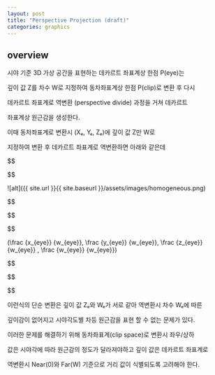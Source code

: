 ```yaml
---
layout: post
title: "Perspective Projection (draft)"
categories: graphics
---
```


## overview

시야 기준 3D 가상 공간을 표현하는 데카르트 좌표계상 한점 P(eye)는 

깊이 값 Z를 차수 W로 지정하여 동차좌표계상 한점 P(clip)로 변환 후 다시

데카르트 좌표계로 역변환 (perspective divide) 과정을 거쳐 데카르트 

좌표계상 원근감을 생성한다.

이때 동차좌표계로 변환시 (Xₑ, Yₑ, Zₑ)에 깊이 값 Z만 W로 

지정하여 변환 후 데카르트 좌표계로 역변환하면 아래와 같은데

$$

$$

![alt]({{ site.url }}{{ site.baseurl }}/assets/images/homogeneous.png)

$$

$$

$$

(\frac {x_{eye}} {w_{eye}}, \frac {y_{eye}} {w_{eye}}, \frac {z_{eye}} {w_{eye}} , \frac {w_{eye}} {w_{eye}}) 

$$

$$

$$


이런식의 단순 변환은 깊이 값 Zₑ와 Wₑ가 서로 같아 역변환시 차수 Wₑ에 따른

깊이감이 없어지고 시야각도별 차등 원근감을 표현 할 수 없는 문제가 있다.

이러한 문제를 해결하기 위해 동차좌표계(clip space)로 변환시 좌우/상하 

값은 시야각에 따라 원근감의 정도가 달라져야하고 깊이 값은 데카르트 좌표계로

역변환시 Near(0)와 Far(W) 기준으로 거리 값이 식별되도록 고려해야 한다.


